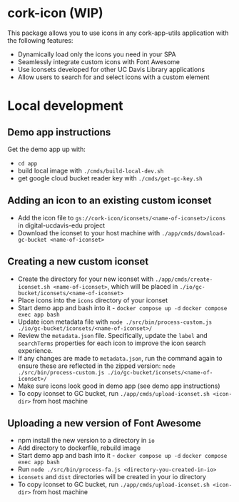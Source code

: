 # cork-icon (WIP)

This package allows you to use icons in any cork-app-utils application with the following features:
- Dynamically load only the icons you need in your SPA
- Seamlessly integrate custom icons with Font Awesome
- Use iconsets developed for other UC Davis Library applications
- Allow users to search for and select icons with a custom element


# Local development

## Demo app instructions
Get the demo app up with:
- `cd app`
- build local image with `./cmds/build-local-dev.sh`
- get google cloud bucket reader key with `./cmds/get-gc-key.sh`

## Adding an icon to an existing custom iconset
- Add the icon file to `gs://cork-icon/iconsets/<name-of-iconset>/icons` in digital-ucdavis-edu project
- Download the iconset to your host machine with `./app/cmds/download-gc-bucket <name-of-iconset>`

## Creating a new custom iconset
- Create the directory for your new iconset with `./app/cmds/create-iconset.sh <name-of-iconset>`, which will be placed in `./io/gc-bucket/iconsets/<name-of-iconset>`
- Place icons into the `icons` directory of your iconset
- Start demo app and bash into it - `docker compose up -d` `docker compose exec app bash`
- Update icon metadata file with `node ./src/bin/process-custom.js ./io/gc-bucket/iconsets/<name-of-iconset>/`
- Review the `metadata.json` file. Specifically, update the `label` and `searchTerms` properties for each icon to improve the icon search experience.
- If any changes are made to `metadata.json`, run the command again to ensure these are reflected in the zipped version: `node ./src/bin/process-custom.js ./io/gc-bucket/iconsets/<name-of-iconset>/`
- Make sure icons look good in demo app (see demo app instructions)
- To copy iconset to GC bucket, run `./app/cmds/upload-iconset.sh <icon-dir>` from host machine


## Uploading a new version of Font Awesome
- npm install the new version to a directory in `io` 
- Add directory to dockerfile, rebuild image
- Start demo app and bash into it - `docker compose up -d` `docker compose exec app bash`
- Run `node ./src/bin/process-fa.js <directory-you-created-in-io>`
- `iconsets` and `dist` directories will be created in your io directory
- To copy iconset to GC bucket, run `./app/cmds/upload-iconset.sh <icon-dir>` from host machine
